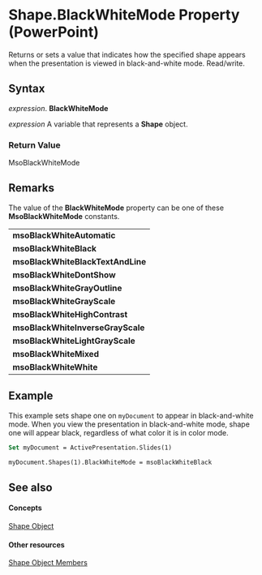 
# Shape.BlackWhiteMode Property (PowerPoint)

Returns or sets a value that indicates how the specified shape appears when the presentation is viewed in black-and-white mode. Read/write.


## Syntax

 _expression_. **BlackWhiteMode**

 _expression_ A variable that represents a **Shape** object.


### Return Value

MsoBlackWhiteMode


## Remarks

The value of the  **BlackWhiteMode** property can be one of these **MsoBlackWhiteMode** constants.


||
|:-----|
|**msoBlackWhiteAutomatic**|
|**msoBlackWhiteBlack**|
|**msoBlackWhiteBlackTextAndLine**|
|**msoBlackWhiteDontShow**|
|**msoBlackWhiteGrayOutline**|
|**msoBlackWhiteGrayScale**|
|**msoBlackWhiteHighContrast**|
|**msoBlackWhiteInverseGrayScale**|
|**msoBlackWhiteLightGrayScale**|
|**msoBlackWhiteMixed**|
|**msoBlackWhiteWhite**|

## Example

This example sets shape one on  `myDocument` to appear in black-and-white mode. When you view the presentation in black-and-white mode, shape one will appear black, regardless of what color it is in color mode.


```vb
Set myDocument = ActivePresentation.Slides(1)

myDocument.Shapes(1).BlackWhiteMode = msoBlackWhiteBlack
```


## See also


#### Concepts


[Shape Object](1da93849-99e0-827e-ced3-c6cf7f8569f3.md)
#### Other resources


[Shape Object Members](e371c375-c16a-33ef-32b7-6dcb99d3d128.md)
